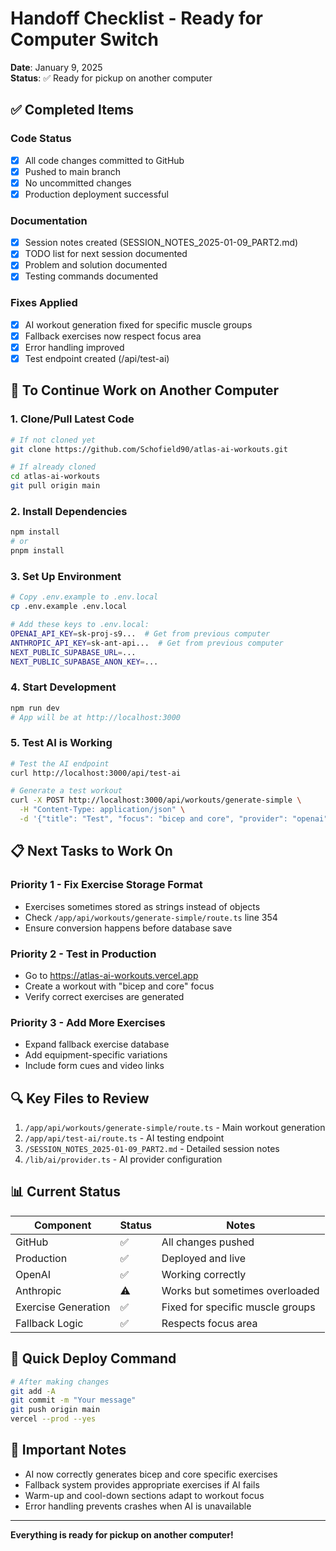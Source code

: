 # Handoff Checklist - Ready for Computer Switch
**Date**: January 9, 2025  
**Status**: ✅ Ready for pickup on another computer

## ✅ Completed Items

### Code Status
- [x] All code changes committed to GitHub
- [x] Pushed to main branch
- [x] No uncommitted changes
- [x] Production deployment successful

### Documentation
- [x] Session notes created (SESSION_NOTES_2025-01-09_PART2.md)
- [x] TODO list for next session documented
- [x] Problem and solution documented
- [x] Testing commands documented

### Fixes Applied
- [x] AI workout generation fixed for specific muscle groups
- [x] Fallback exercises now respect focus area
- [x] Error handling improved
- [x] Test endpoint created (/api/test-ai)

## 🔧 To Continue Work on Another Computer

### 1. Clone/Pull Latest Code
```bash
# If not cloned yet
git clone https://github.com/Schofield90/atlas-ai-workouts.git

# If already cloned
cd atlas-ai-workouts
git pull origin main
```

### 2. Install Dependencies
```bash
npm install
# or
pnpm install
```

### 3. Set Up Environment
```bash
# Copy .env.example to .env.local
cp .env.example .env.local

# Add these keys to .env.local:
OPENAI_API_KEY=sk-proj-s9...  # Get from previous computer
ANTHROPIC_API_KEY=sk-ant-api...  # Get from previous computer
NEXT_PUBLIC_SUPABASE_URL=...
NEXT_PUBLIC_SUPABASE_ANON_KEY=...
```

### 4. Start Development
```bash
npm run dev
# App will be at http://localhost:3000
```

### 5. Test AI is Working
```bash
# Test the AI endpoint
curl http://localhost:3000/api/test-ai

# Generate a test workout
curl -X POST http://localhost:3000/api/workouts/generate-simple \
  -H "Content-Type: application/json" \
  -d '{"title": "Test", "focus": "bicep and core", "provider": "openai"}'
```

## 📋 Next Tasks to Work On

### Priority 1 - Fix Exercise Storage Format
- Exercises sometimes stored as strings instead of objects
- Check `/app/api/workouts/generate-simple/route.ts` line 354
- Ensure conversion happens before database save

### Priority 2 - Test in Production
- Go to https://atlas-ai-workouts.vercel.app
- Create a workout with "bicep and core" focus
- Verify correct exercises are generated

### Priority 3 - Add More Exercises
- Expand fallback exercise database
- Add equipment-specific variations
- Include form cues and video links

## 🔍 Key Files to Review

1. `/app/api/workouts/generate-simple/route.ts` - Main workout generation
2. `/app/api/test-ai/route.ts` - AI testing endpoint
3. `/SESSION_NOTES_2025-01-09_PART2.md` - Detailed session notes
4. `/lib/ai/provider.ts` - AI provider configuration

## 📊 Current Status

| Component | Status | Notes |
|-----------|--------|-------|
| GitHub | ✅ | All changes pushed |
| Production | ✅ | Deployed and live |
| OpenAI | ✅ | Working correctly |
| Anthropic | ⚠️ | Works but sometimes overloaded |
| Exercise Generation | ✅ | Fixed for specific muscle groups |
| Fallback Logic | ✅ | Respects focus area |

## 🚀 Quick Deploy Command
```bash
# After making changes
git add -A
git commit -m "Your message"
git push origin main
vercel --prod --yes
```

## 📝 Important Notes
- AI now correctly generates bicep and core specific exercises
- Fallback system provides appropriate exercises if AI fails
- Warm-up and cool-down sections adapt to workout focus
- Error handling prevents crashes when AI is unavailable

---
**Everything is ready for pickup on another computer!**
